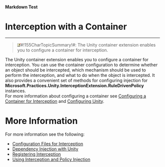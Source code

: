 ﻿---
Source File Name: 75-Interception.docx
AssetID: 20b2c058-da8b-43ba-b0b5-40d919915481
Title: Interception with a Container
Order In ToC: 2\5\3
Output Filename: 2\5\3_Interception with a Container.markdown
---

#### Markdown Test ####
# Interception with a Container #
----------


> ![](../../images/note.gif)#!155CharTopicSummary!#:
> <a name="interception_container" href="#" xmlns:xlink="http://www.w3.org/1999/xlink"><span /></a>
The Unity container extension enables you to configure a container for interception.

The Unity container extension enables you to configure a container for interception. You can use the container configuration to determine whether an object should be intercepted, which mechanism should be used to perform the interception, and what to do when the object is intercepted. It also provides a convenient set of methods for configuring injection for **Microsoft.Practices.Unity.InterceptionExtension.RuleDrivenPolicy** instances.  
For more information about configuring a container see [Configuring a Container for Interception](test-markdown_6a974ef0-4f5e-407f-b196-b126a08f9205.html) and [Configuring Unity](test-markdown_62fd666c-08c5-424a-b484-9e0b87994997.html).  

# More Information #
For more information see the following:  
+ [Configuration Files for Interception](test-markdown_af2f3726-4a3e-4e31-8f97-ebca0db3d907.html)
+ [Dependency Injection with Unity](test-markdown_16137689-c8fb-46b0-87f5-7f975241832f.html)
+ [Registering Interception](test-markdown_53570dcb-4520-4e42-b64d-84c9222841c0.html)
+ [Using Interception and Policy Injection](test-markdown_7a2c7fa6-28c2-479e-8df9-b4651824eb94.html)


